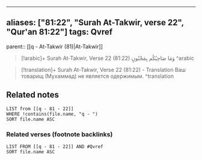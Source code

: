 
---
aliases: ["81:22", "Surah At-Takwir, verse 22", "Qur'an 81:22"]
tags: Qvref
---

parent:: [[q - At-Takwir (81)|At-Takwir]]

> [!arabic]+ Surah At-Takwir, Verse 22 (81:22)
> <span class="quran-arabic">وَمَا صَاحِبُكُم بِمَجْنُونٍ</span>
^arabic

> [!translation]+ Surah At-Takwir, Verse 22 (81:22) - Translation
> Ваш товарищ (Мухаммад) не является одержимым.
^translation



## Related notes
```dataview
LIST from [[q - 81 - 22]]
WHERE !contains(file.name, "q - ")
SORT file.name ASC
```

### Related verses (footnote backlinks)
```dataview
LIST FROM [[q - 81 - 22]] AND #Qvref
SORT file.name ASC
```


